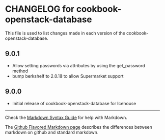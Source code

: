 # CHANGELOG for cookbook-openstack-database

This file is used to list changes made in each version of the cookbook-openstack-database.

## 9.0.1
* Allow setting passwords via attributes by using the get_password method
* bump berkshelf to 2.0.18 to allow Supermarket support

## 9.0.0
* Initial release of cookbook-openstack-database for Icehouse

- - -
Check the [Markdown Syntax Guide](http://daringfireball.net/projects/markdown/syntax) for help with Markdown.

The [Github Flavored Markdown page](http://github.github.com/github-flavored-markdown/) describes the differences between markdown on github and standard markdown.
